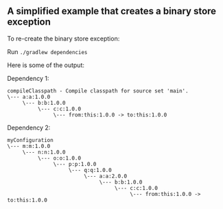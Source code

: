 ## A simplified example that creates a binary store exception

To re-create the binary store exception:

Run `./gradlew dependencies`

Here is some of the output:

Dependency 1:
```
compileClasspath - Compile classpath for source set 'main'.
\--- a:a:1.0.0
     \--- b:b:1.0.0
          \--- c:c:1.0.0
               \--- from:this:1.0.0 -> to:this:1.0.0
```

Dependency 2:
```
myConfiguration
\--- m:m:1.0.0
     \--- n:n:1.0.0
          \--- o:o:1.0.0
               \--- p:p:1.0.0
                    \--- q:q:1.0.0
                         \--- a:a:2.0.0
                              \--- b:b:1.0.0
                                   \--- c:c:1.0.0
                                        \--- from:this:1.0.0 -> to:this:1.0.0
```
